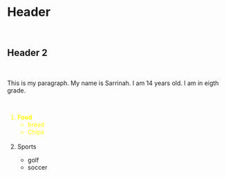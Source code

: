 <h1>Header</h1>
<br>
<h2>Header 2</h2>
<br>
<p>This is my paragraph. My name is Sarrinah. I am 14 years old. I am in eigth grade.</p>
<br>
<ol>
 <li style="color:Yellow;"><b>Food</b> 
<ul>
<li> bread</li>
<li> Chips</li>
</ul>
</li>
 <br>
<li> Sports </li>
<ul>
<li>golf</li>
<li>soccer</li>
</ul>
</li>
</ol>
